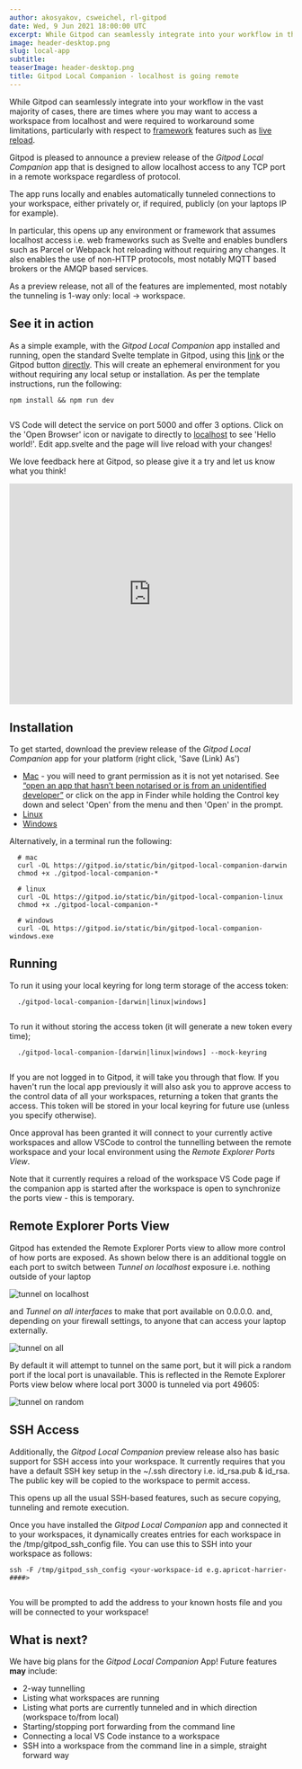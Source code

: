 ```yaml
---
author: akosyakov, csweichel, rl-gitpod
date: Wed, 9 Jun 2021 18:00:00 UTC
excerpt: While Gitpod can seamlessly integrate into your workflow in the vast majority of cases, there are times where you may want to access a workspace from localhost
image: header-desktop.png
slug: local-app
subtitle:
teaserImage: header-desktop.png
title: Gitpod Local Companion - localhost is going remote
---
```


<script context="module">
  export const prerender = true;
</script>

While Gitpod can seamlessly integrate into your workflow in the vast majority of cases, there are times where you may want to access a workspace from localhost and were required to workaround some limitations, particularly with respect to [framework](lhttps://www.gitpod.io/docs/languages/svelte/) features such as [live reload](https://github.com/gitpod-io/gitpod/issues/3282).

Gitpod is pleased to announce a preview release of the _Gitpod Local Companion_ app that is designed to allow localhost access to any TCP port in a remote workspace regardless of protocol.

The app runs locally and enables automatically tunneled connections to your workspace, either privately or, if required, publicly (on your laptops IP for example).

In particular, this opens up any environment or framework that assumes localhost access i.e. web frameworks such as Svelte and enables bundlers such as Parcel or Webpack hot reloading without requiring any changes. It also enables the use of non-HTTP protocols, most notably MQTT based brokers or the AMQP based services.

As a preview release, not all of the features are implemented, most notably the tunneling is 1-way only: local -> workspace.

## See it in action

As a simple example, with the _Gitpod Local Companion_ app installed and running, open the standard Svelte template in Gitpod, using this [link](https://gitpod.io/#https://github.com/sveltejs/template) or the Gitpod button [directly](https://github.com/sveltejs/template). This will create an ephemeral environment for you without requiring any local setup or installation. As per the template instructions, run the following:

```shell
npm install && npm run dev


```

VS Code will detect the service on port 5000 and offer 3 options. Click on the 'Open Browser' icon or navigate to directly to [localhost](http://localhost:5000/) to see 'Hello world!'. Edit app.svelte and the page will live reload with your changes!

We love feedback here at Gitpod, so please give it a try and let us know what you think!

<div style="position: relative; padding-bottom: 77.92207792207792%; height: 0;"><iframe title="Gitpod Local Companion - localhost is going remote - Svelte demo" src="https://www.loom.com/embed/5f229a408b6744dcbc6d592a9d82ff28" frameborder="0" webkitallowfullscreen mozallowfullscreen allowfullscreen style="position: absolute; top: 0; left: 0; width: 100%; height: 100%;"></iframe></div>

## Installation

To get started, download the preview release of the _Gitpod Local Companion_ app for your platform (right click, 'Save (Link) As')

- [Mac](https://gitpod.io/static/bin/gitpod-local-companion-darwin) - you will need to grant permission as it is not yet notarised. See <a class="no-nowrap" href="https://support.apple.com/en-au/HT202491">“open an app that hasn’t been notarised or is from an unidentified developer”</a> or click on the app in Finder while holding the Control key down and select 'Open' from the menu and then 'Open' in the prompt.
- [Linux](https://gitpod.io/static/bin/gitpod-local-companion-linux)
- [Windows](https://gitpod.io/static/bin/gitpod-local-companion-windows.exe)

Alternatively, in a terminal run the following:

```shell
  # mac
  curl -OL https://gitpod.io/static/bin/gitpod-local-companion-darwin
  chmod +x ./gitpod-local-companion-*

  # linux
  curl -OL https://gitpod.io/static/bin/gitpod-local-companion-linux
  chmod +x ./gitpod-local-companion-*

  # windows
  curl -OL https://gitpod.io/static/bin/gitpod-local-companion-windows.exe
```

## Running

To run it using your local keyring for long term storage of the access token:

```shell
  ./gitpod-local-companion-[darwin|linux|windows]


```

To run it without storing the access token (it will generate a new token every time);

```shell
  ./gitpod-local-companion-[darwin|linux|windows] --mock-keyring


```

If you are not logged in to Gitpod, it will take you through that flow. If you haven't run the local app previously it will also ask you to approve access to the control data of all your workspaces, returning a token that grants the access. This token will be stored in your local keyring for future use (unless you specify otherwise).

Once approval has been granted it will connect to your currently active workspaces and allow VSCode to control the tunnelling between the remote workspace and your local environment using the _Remote Explorer Ports View_.

Note that it currently requires a reload of the workspace VS Code page if the companion app is started after the workspace is open to synchronize the ports view - this is temporary.

## Remote Explorer Ports View

Gitpod has extended the Remote Explorer Ports view to allow more control of how ports are exposed. As shown below there is an additional toggle on each port to switch between _Tunnel on localhost_ exposure i.e. nothing outside of your laptop

![tunnel on localhost](../../../static/images/blog/local-app/tunnel-on-all.png)

and _Tunnel on all interfaces_ to make that port available on 0.0.0.0. and, depending on your firewall settings, to anyone that can access your laptop externally.

![tunnel on all](../../../static/images/blog/local-app/tunnel-on-all.png)

By default it will attempt to tunnel on the same port, but it will pick a random port if the local port is unavailable. This is reflected in the Remote Explorer Ports view below where local port 3000 is tunneled via port 49605:

![tunnel on random](../../../static/images/blog/local-app/tunnel-on-random.png)

## SSH Access

Additionally, the _Gitpod Local Companion_ preview release also has basic support for SSH access into your workspace. It currently requires that you have a default SSH key setup in the ~/.ssh directory i.e. id_rsa.pub & id_rsa. The public key will be copied to the workspace to permit access.

This opens up all the usual SSH-based features, such as secure copying, tunneling and remote execution.

Once you have installed the _Gitpod Local Companion_ app and connected it to your workspaces, it dynamically creates entries for each workspace in the /tmp/gitpod_ssh_config file. You can use this to SSH into your workspace as follows:

```shell
ssh -F /tmp/gitpod_ssh_config <your-workspace-id e.g.apricot-harrier-####>


```

You will be prompted to add the address to your known hosts file and you will be connected to your workspace!

## What is next?

We have big plans for the _Gitpod Local Companion_ App! Future features **may** include:

- 2-way tunnelling
- Listing what workspaces are running
- Listing what ports are currently tunneled and in which direction (workspace to/from local)
- Starting/stopping port forwarding from the command line
- Connecting a local VS Code instance to a workspace
- SSH into a workspace from the command line in a simple, straight forward way
